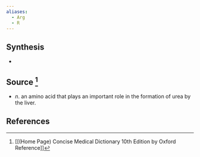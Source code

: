 ```yaml
---
aliases:
  - Arg
  - R
---
```

## Synthesis
- 
## Source [^1]
- $n$. an amino acid that plays an important role in the formation of urea by the liver.
## References

[^1]: [[(Home Page) Concise Medical Dictionary 10th Edition by Oxford Reference]]